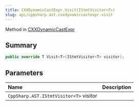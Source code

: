```yaml
---
title: CXXDynamicCastExpr.Visit(IStmtVisitor<T>)
slug: api/cppsharp.ast.cxxdynamiccastexpr.visit
---
```

Method in [CXXDynamicCastExpr](/api/cppsharp/ast/cxxdynamiccastexpr)

## Summary



```csharp
public override T Visit<T>(IStmtVisitor<T> visitor);
```

## Parameters

|Name|Description|
|:---|:---|
|`CppSharp.AST.IStmtVisitor<T>` visitor||

